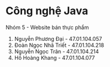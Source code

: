 # Công nghệ Java 
Nhóm 5 - Website bán thực phẩm
1. Nguyễn Phương Đại - 47.01.104.057
2. Đoàn Ngọc Nhã Triết - 47.01.104.218
3. Nguyễn Ngọc Trân - 47.01.104.214
4. Hồ Hoàng Khang - 47.01.104.077
   
